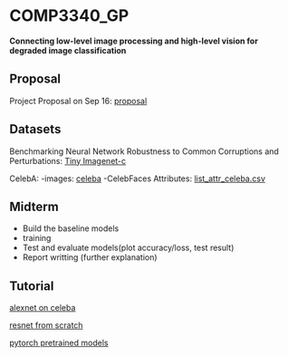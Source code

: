 # COMP3340_GP
**Connecting low-level image processing and high-level vision for degraded image classification**

## Proposal
Project Proposal on Sep 16: [proposal](https://github.com/SUcy6/COMP3340_GP/blob/main/COMP3340_Group%2016_Proposal.pdf)

## Datasets
Benchmarking Neural Network Robustness to Common Corruptions and Perturbations: [Tiny Imagenet-c](https://github.com/hendrycks/robustness)

CelebA: 
  -images: [celeba](https://s3-us-west-1.amazonaws.com/udacity-dlnfd/datasets/celeba.zip)
  -CelebFaces Attributes: [list_attr_celeba.csv](https://www.kaggle.com/datasets/jessicali9530/celeba-dataset)

## Midterm 
- Build the baseline models
- training
- Test and evaluate models(plot accuracy/loss, test result)
- Report writting (further explanation)

## Tutorial
[alexnet on celeba](https://www.youtube.com/watch?v=6c8WFGbPHpE)

[resnet from scratch](https://www.youtube.com/watch?v=DkNIBBBvcPs)

[pytorch pretrained models](https://www.youtube.com/watch?v=qaDe0qQZ5AQ&t=14s)
